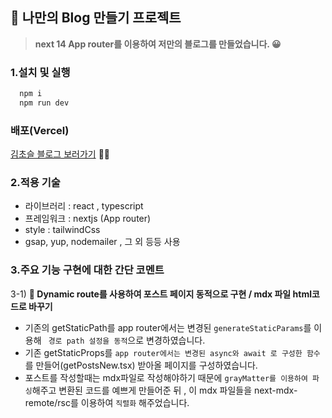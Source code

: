 
## 💎 나만의 Blog 만들기 프로젝트
> **next 14 App router를 이용하여 저만의 블로그를 만들었습니다. 😀**  

### 1.설치 및 실행
```js
  npm i
  npm run dev
```

### 배포(Vercel)

[김초슬 블로그 보러가기](https://next-blog-delta-lac.vercel.app/) 🙋‍♀️

### 2.적용 기술
- 라이브러리 : react , typescript
- 프레임워크 : nextjs (App router)
- style : tailwindCss
- gsap, yup, nodemailer , 그 외 등등 사용

### 3.주요 기능 구현에 대한 간단 코멘트
    
3-1) **📝 Dynamic route를 사용하여 포스트 페이지 동적으로 구현 / mdx 파일 html코드로 바꾸기**
- 기존의 getStaticPath를 app router에서는 변경된 `generateStaticParams`를 이용해 ` 경로 path 설정을 동적`으로 변경하였습니다.
- 기존 getStaticProps를 `app router에서는 변경된 async와 await 로 구성한 함수`를 만들어(getPostsNew.tsx) 받아올 페이지를 구성하였습니다.
- 포스트를 작성할때는 mdx파일로 작성해야하기 때문에 `grayMatter를 이용하여 파싱`해주고 변환된 코드를 예쁘게 만들어준 뒤 , 이 mdx 파일들을 next-mdx-remote/rsc를 이용하여 `직렬화` 해주었습니다.

